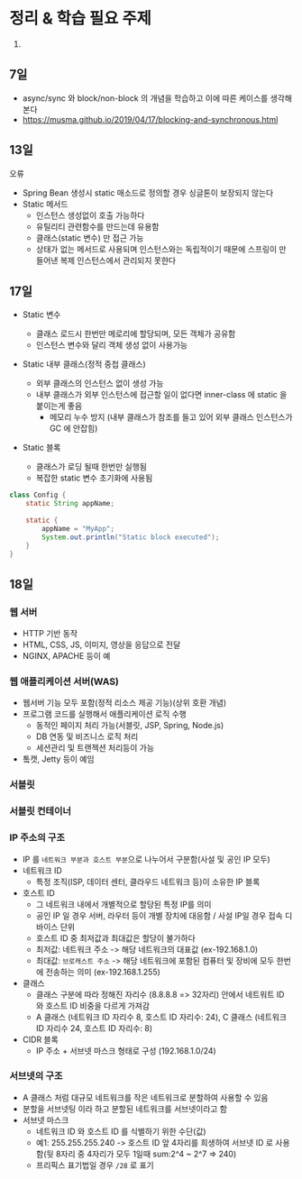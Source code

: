 # 정리 & 학습 필요 주제
1. 

## 7일
- async/sync 와 block/non-block 의 개념을 학습하고 이에 따른 케이스를 생각해본다
- https://musma.github.io/2019/04/17/blocking-and-synchronous.html

## 13일

오류 
- Spring Bean 생성시 static 매소드로 정의할 경우 싱글톤이 보장되지 않는다
- Static 메서드
  - 인스턴스 생성없이 호출 가능하다
  - 유틸리티 관련함수를 만드는데 유용함
  - 클래스(static 변수) 만 접근 가능
  - 상태가 없는 메서드로 사용되며 인스턴스와는 독립적이기 때문에 스프링이 만들어낸 복제 인스턴스에서 관리되지 못한다

## 17일
- Static 변수
  - 클래스 로드시 한번만 메로리에 할당되며, 모든 객체가 공유함
  - 인스턴스 변수와 달리 객체 생성 없이 사용가능
- Static 내부 클래스(정적 중첩 클래스)
  - 외부 클래스의 인스턴스 없이 생성 가능
  - 내부 클래스가 외부 인스턴스에 접근할 일이 없다면 inner-class 에 static 을 붙이는게 좋음
    - 메모리 누수 방지 (내부 클래스가 참조를 들고 있어 외부 클래스 인스턴스가 GC 에 안잡힘)
  
- Static 블록
  - 클래스가 로딩 될때 한번만 실행됨
  - 복잡한 static 변수 초기화에 사용됨
``` java
class Config {
    static String appName;
    
    static {
        appName = "MyApp";
        System.out.println("Static block executed");
    }
}
```
## 18일

### 웹 서버
- HTTP  기반 동작
- HTML, CSS, JS, 이미지, 영상을 응답으로 전달
- NGINX, APACHE 등이 예

### 웹 애플리케이션 서버(WAS)
- 웹서버 기능 모두 포함(정적 리소스 제공 기능)(상위 호환 개념)
- 프로그램 코드를 실행해서 애플리케이션 로직 수행
  - 동적인 페이지 처리 가능(서블릿, JSP, Spring, Node.js)
  - DB 연동 및 비즈니스 로직 처리
  - 세션관리 및 트랜젝션 처리등이 가능
- 톸캣, Jetty 등이 예임

### 서블릿

### 서블릿 컨테이너

### IP 주소의  구조
- IP 를 `네트워크 부분과 호스트 부분`으로 나누어서 구분함(사설 및 공인 IP 모두)
- 네트워크 ID
  - 특정 조직(ISP, 데이터 센터, 클라우드 네트워크 등)이 소유한 IP 블록
- 호스트 ID
  - 그 네트워크 내에서 개별적으로 할당된 특정 IP를 의미
  - 공인 IP 일 경우 서버, 라우터 등이 개별 장치에 대응함 / 사설 IP일 경우 접속 디바이스 단위
  - 호스트 ID 중 최저값과 최대값은 할당이 불가하다
  - 최저값: 네트워크 주소 -> 해당 네트워크의 대표값 (ex-192.168.1.0)
  - 최대값: `브로캐스트 주소` -> 해당 네트워크에 포함된 컴퓨터 및 장비에 모두 한번에 전송하는 의미 (ex-192.168.1.255)
- 클래스
  - 클래스 구분에 따라 정해진 자리수 (8.8.8.8 => 32자리) 안에서 네트워트 ID 와 호스트 ID 비중을 다르게 가져감
  - A 클래스 (네트워크 ID 자리수 8, 호스트 ID 자리수: 24), C 클래스 (네트워크 ID 자리수 24, 호스트 ID 자리수: 8)
- CIDR 블록
  - IP 주소 + 서브넷 마스크 형태로 구성 (192.168.1.0/24)

### 서브넷의 구조
- A 클래스 처럼 대규모 네트워크를 작은 네트워크로 분할하여 사용할 수 있음
- 분할을 서브넷팅 이라 하고 분할된 네트워크를 서브넷이라고 함
- 서브넷 마스크
  - 네트워크 ID 와 호스트 ID 를 식별하기 위한 수단(값)
  - 예1: 255.255.255.240 -> 호스트 ID 앞 4자리를 희생하여 서브넷 ID 로 사용함(뒷 8자리 중 4자리가 모두 1일때 sum:2^4 ~ 2^7 => 240)
  - 프리픽스 표기법일 경우 `/28` 로 표기

